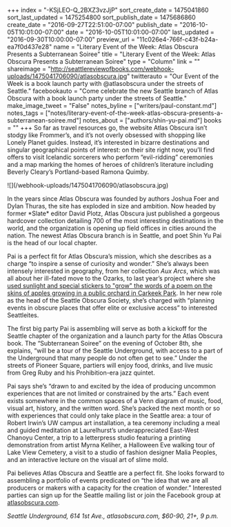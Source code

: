 +++
index = "-KSjLEO-Q_2BXZ3vzJjP"
sort_create_date = 1475041860
sort_last_updated = 1475254800
sort_publish_date = 1475686860
create_date = "2016-09-27T22:51:00-07:00"
publish_date = "2016-10-05T10:01:00-07:00"
date = "2016-10-05T10:01:00-07:00"
last_updated = "2016-09-30T10:00:00-07:00"
preview_url = "11c026e4-766f-c43f-b24a-ea7f0d437e28"
name = "Literary Event of the Week: Atlas Obscura Presents a Subterranean Soiree"
title = "Literary Event of the Week: Atlas Obscura Presents a Subterranean Soiree"
type = "Column"
link = ""
shareimage = "http://seattlereviewofbooks.com/webhook-uploads/1475041706090/atlasobscura.jpg"
twitterauto = "Our Event of the Week is a book launch party with @atlasobscura under the streets of Seattle."
facebookauto = "Come celebrate the new Seattle branch of Atlas Obscura with a book launch party under the streets of Seattle."
make_image_tweet = "False"
notes_byline = ["writers/paul-constant.md"]
notes_tags = ["notes/literary-event-of-the-week-atlas-obscura-presents-a-subterranean-soiree.md"]
notes_about = ["authors/shin-yu-pai.md"]
books = ""
+++
So far as travel resources go, the website Atlas Obscura isn’t stodgy like Frommer’s, and it’s not overly obsessed with shopping like Lonely Planet guides. Instead, it’s interested in bizarre destinations and singular geographical points of interest: on their site right now, you’ll find offers to visit Icelandic sorcerers who perform “evil-ridding” ceremonies and a map marking the homes of heroes of children’s literature including Beverly Cleary’s Portland-based Ramona Quimby. 

<p class="image-left">![](/webhook-uploads/1475041706090/atlasobscura.jpg)</p>In the years since Atlas Obscura was founded by authors Joshua Foer and Dylan Thuras, the site has exploded in size and ambition. Now headed by former *Slate* editor David Plotz, Atlas Obscura just published a gorgeous hardcover collection detailing 700 of the most interesting destinations in the world, and the organization is opening up field offices in cities around the nation. The newest Atlas Obscura branch is in Seattle, and poet Shin Yu Pai is the head of our local chapter.

Pai is a perfect fit for Atlas Obscura’s mission, which she describes as a charge “to inspire a sense of curiosity and wonder.” She’s always been intensely interested in geography, from her collection *Aux Arcs*, which was all about her ill-fated move to the Ozarks, to last year’s project where she [used sunlight and special stickers to "grow" the words of a poem on the skins of apples growing in a public orchard in Carkeek Park](http://lithub.com/where-the-words-grow-on-trees/). In her new role as the head of the Seattle Obscura Society, she’s charged with “planning events in obscure places that offer elite or exclusive access” to interested Seattleites.

The first big party Pai is assembling will serve as both a kickoff for the Seattle chapter of the organization and a launch party for the Atlas Obscura book. The “Subterranean Soiree” on the evening of October 8th, she explains, “will be a tour of the Seattle Underground, with access to a part of the Underground that many people do not often get to see.” Under the streets of Pioneer Square, partiers will enjoy food, drinks, and live music from Greg Ruby and his Prohibition-era jazz quintet.

Pai says she’s “drawn to and excited by the idea of producing uncommon experiences that are not limited or constrained by the arts.” Each event exists somewhere in the common spaces of a Venn diagram of music, food, visual art, history, and the written word. She’s packed the next month or so with experiences that could only take place in the Seattle area: a tour of Robert Irwin’s UW campus art installation, a tea ceremony including a meal and guided meditation at Laurelhurst’s underappreciated East-West Chanoyu Center, a trip to a letterpress studio featuring a printing demonstration from artist Myrna Keliher, a Halloween Eve walking tour of Lake View Cemetery, a visit to a studio of fashion designer Malia Peoples, and an interactive lecture on the visual art of slime mold.

Pai believes Atlas Obscura and Seattle are a perfect fit. She looks forward to assembling a portfolio of events predicated on “the idea that we are all producers or makers with a capacity for the creation of wonder.” Interested parties can sign up for the Seattle mailing list or join the Facebook group at [atlasobscura.com](http://www.atlasobscura.com/).

*Seattle Underground, 614 1st Ave., atlasobscura.com, $60-90, 21+, 9 p.m.*

